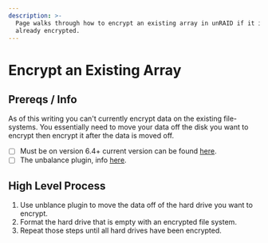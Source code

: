 ```yaml
---
description: >-
  Page walks through how to encrypt an existing array in unRAID if it isn't
  already encrypted.
---
```


# Encrypt an Existing Array

## Prereqs / Info

As of this writing you can't currently encrypt data on the existing file-systems. You essentially need to move your data off the disk you want to encrypt then encrypt it after the data is moved off.

* [ ] Must be on version 6.4+ current version can be found [here](https://unraid.net/download).
* [ ] The unbalance plugin, info [here](https://forums.unraid.net/topic/43651-plug-in-unbalance/).

## High Level Process

1. Use unblance plugin to move the data off of the hard drive you want to encrypt.
2. Format the hard drive that is empty with an encrypted file system.
3. Repeat those steps until all hard drives have been encrypted.

